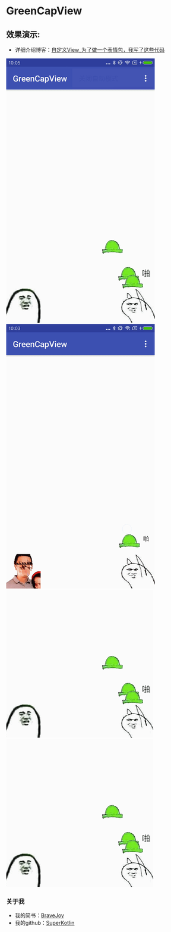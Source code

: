 # GreenCapView
## 效果演示:

 - 详细介绍博客：[自定义View_为了做一个表情包，我写了这些代码](http://www.jianshu.com/p/5ca41a0bca21)

![](/art/biaoqingbaoView.gif)
![](/art/songchacha.gif)
![](/art/biaoqingbao.gif)
![](/art/biaoqingbao.gif)


### 关于我
 - 我的简书：[BraveJoy](http://www.jianshu.com/users/c96d2a9d160f/timeline)
 - 我的github：[SuperKotlin](https://github.com/SuperKotlin)